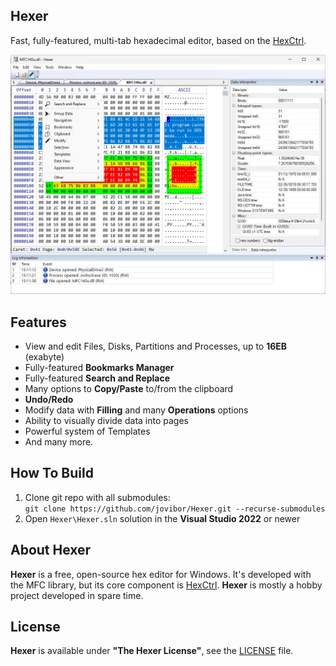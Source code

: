 ## Hexer
Fast, fully-featured, multi-tab hexadecimal editor, based on the [HexCtrl](https://github.com/jovibor/HexCtrl).

![](docs/HexerMainWnd.jpg)

## Features 
* View and edit Files, Disks, Partitions and Processes, up to **16EB** (exabyte)
* Fully-featured **Bookmarks Manager**
* Fully-featured **Search and Replace**
* Many options to **Copy/Paste** to/from the clipboard
* **Undo/Redo**
* Modify data with **Filling** and many **Operations** options
* Ability to visually divide data into pages
* Powerful system of Templates
* And many more.

## How To Build
1. Clone git repo with all submodules:  
`git clone https://github.com/jovibor/Hexer.git --recurse-submodules`
1. Open `Hexer\Hexer.sln` solution in the **Visual Studio 2022** or newer

## About Hexer
**Hexer** is a free, open-source hex editor for Windows. It's developed with the MFC library, but its core component is [HexCtrl](https://github.com/jovibor/HexCtrl). **Hexer** is mostly a hobby project developed in spare time.

## License
**Hexer** is available under **"The Hexer License"**, see the [LICENSE](https://github.com/jovibor/Hexer/blob/master/LICENSE) file.